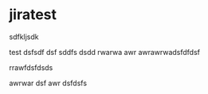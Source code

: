 # jiratest
sdfkljsdk

test
dsfsdf
dsf
sddfs
dsdd
rwarwa
awr
awrawrwadsfdfdsf

rrawfdsfdsds

awrwar dsf
awr
dsfdsfs
